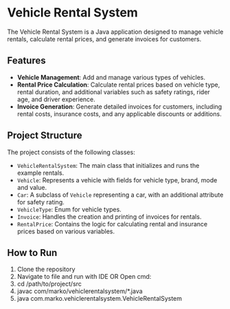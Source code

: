 # Vehicle Rental System


The Vehicle Rental System is a Java application designed to manage vehicle rentals, calculate rental prices, and generate invoices for customers.

## Features
- **Vehicle Management**: Add and manage various types of vehicles.
- **Rental Price Calculation**: Calculate rental prices based on vehicle type, rental duration, and additional variables such as safety ratings, rider age, and driver experience.
- **Invoice Generation**: Generate detailed invoices for customers, including rental costs, insurance costs, and any applicable discounts or additions.

## Project Structure
The project consists of the following classes:

- `VehicleRentalSystem`: The main class that initializes and runs the example rentals.
- `Vehicle`: Represents a vehicle with fields for vehicle type, brand, mode and value.
- `Car`: A subclass of `Vehicle` representing a car, with an additional attribute for safety rating.
- `VehicleType`: Enum for vehicle types.
- `Invoice`: Handles the creation and printing of invoices for rentals.
- `RentalPrice`: Contains the logic for calculating rental and insurance prices based on various variables.


## How to Run
1. Clone the repository
2. Navigate to file and run with IDE
OR
Open cmd:
3. cd /path/to/project/src
4. javac com/marko/vehiclerentalsystem/*.java
5. java com.marko.vehiclerentalsystem.VehicleRentalSystem
